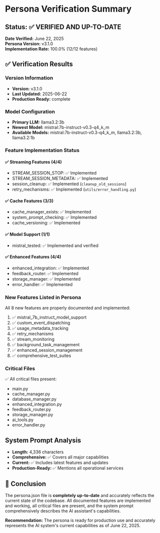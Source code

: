 # Persona Verification Summary

## Status: ✅ VERIFIED AND UP-TO-DATE

**Date Verified:** June 22, 2025  
**Persona Version:** v3.1.0  
**Implementation Rate:** 100.0% (12/12 features)

## ✅ Verification Results

### Version Information
- **Version:** v3.1.0
- **Last Updated:** 2025-06-22  
- **Production Ready:** complete

### Model Configuration
- **Primary LLM:** llama3.2:3b
- **Newest Model:** mistral:7b-instruct-v0.3-q4_k_m
- **Available Models:** mistral:7b-instruct-v0.3-q4_k_m, llama3.2:3b, llama3.2:1b

### Feature Implementation Status

#### ✅ Streaming Features (4/4)
- STREAM_SESSION_STOP: ✅ Implemented
- STREAM_SESSION_METADATA: ✅ Implemented  
- session_cleanup: ✅ Implemented (`cleanup_old_sessions`)
- retry_mechanisms: ✅ Implemented (`utils/error_handling.py`)

#### ✅ Cache Features (3/3)
- cache_manager_exists: ✅ Implemented
- system_prompt_checking: ✅ Implemented  
- cache_versioning: ✅ Implemented

#### ✅ Model Support (1/1)
- mistral_tested: ✅ Implemented and verified

#### ✅ Enhanced Features (4/4)
- enhanced_integration: ✅ Implemented
- feedback_router: ✅ Implemented
- storage_manager: ✅ Implemented
- error_handler: ✅ Implemented

### New Features Listed in Persona
All 8 new features are properly documented and implemented:
1. ✅ mistral_7b_instruct_model_support
2. ✅ custom_event_dispatching
3. ✅ usage_metadata_tracking
4. ✅ retry_mechanisms
5. ✅ stream_monitoring
6. ✅ background_task_management
7. ✅ enhanced_session_management
8. ✅ comprehensive_test_suites

### Critical Files
✅ All critical files present:
- main.py
- cache_manager.py
- database_manager.py
- enhanced_integration.py
- feedback_router.py
- storage_manager.py
- ai_tools.py
- error_handler.py

## System Prompt Analysis
- **Length:** 4,336 characters
- **Comprehensive:** ✅ Covers all major capabilities
- **Current:** ✅ Includes latest features and updates
- **Production-Ready:** ✅ Mentions all operational services

## 🎉 Conclusion

The persona.json file is **completely up-to-date** and accurately reflects the current state of the codebase. All documented features are implemented and working, all critical files are present, and the system prompt comprehensively describes the AI assistant's capabilities.

**Recommendation:** The persona is ready for production use and accurately represents the AI system's current capabilities as of June 22, 2025.
